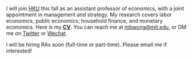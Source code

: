 I will join [HKU](https://www.hkubs.hku.hk/) this fall as an assistant professor of economics, with a joint appointment in management and strategy. My research covers labor economics, public economics, household finance, and monetary economics. Here is my __[CV](http://economics.mit.edu/grad/mbwong/cv)__. You can reach me at [mbwong@mit.edu](mailto:mbwong@mit.edu), or DM me on [Twitter](https://twitter.com/mbwong) or [Wechat](weixin://dl/chat?mblwong). 

I will be hiring RAs soon (full-time or part-time). Please email me if interested! 
